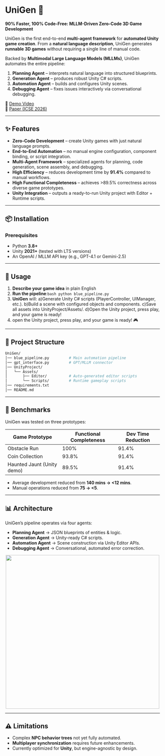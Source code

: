 # UniGen 🚀  
**90% Faster, 100% Code-Free: MLLM-Driven Zero-Code 3D Game Development**

UniGen is the first end-to-end **multi-agent framework** for **automated Unity game creation**. From a **natural language description**, UniGen generates **runnable 3D games** without requiring a single line of manual code.  

Backed by **Multimodal Large Language Models (MLLMs)**, UniGen automates the entire pipeline:  
1. **Planning Agent** – interprets natural language into structured blueprints.  
2. **Generation Agent** – produces robust Unity C# scripts.  
3. **Automation Agent** – builds and configures Unity scenes.  
4. **Debugging Agent** – fixes issues interactively via conversational debugging.  

🎥 [Demo Video](https://youtube.com/[YourVideoLink])  
📄 [Paper (ICSE 2026)](link-to-paper)  

---

## ✨ Features

- **Zero-Code Development** – create Unity games with just natural language prompts.  
- **End-to-End Automation** – no manual engine configuration, component binding, or script integration.  
- **Multi-Agent Framework** – specialized agents for planning, code generation, scene assembly, and debugging.  
- **High Efficiency** – reduces development time by **91.4%** compared to manual workflows.  
- **High Functional Completeness** – achieves >89.5% correctness across diverse game prototypes.  
- **Unity Integration** – outputs a ready-to-run Unity project with Editor + Runtime scripts.  

---

## 📦 Installation

### Prerequisites
- Python **3.8+**  
- Unity **2021+** (tested with LTS versions)  
- An OpenAI / MLLM API key (e.g., GPT-4.1 or Gemini-2.5)  

---

## 🚀 Usage

1. **Describe your game idea** in plain English
2. **Run the pipeline**:```bash python blue_pipeline.py```
3. **UniGen** will:
a)Generate Unity C# scripts (PlayerController, UIManager, etc.).
b)Build a scene with configured objects and components.
c)Save all assets into UnityProject/Assets/.
d)Open the Unity project, press play, and your game is ready! 
4. open the Unity project, press play, and your game is ready! 🎮

---

## 📂 Project Structure
```bash
UniGen/
│── blue_pipeline.py         # Main automation pipeline
│── gpt_interface.py         # GPT/MLLM connector
│── UnityProject/
│   └── Assets/
│       ├── Editor/          # Auto-generated editor scripts
│       └── Scripts/         # Runtime gameplay scripts
│── requirements.txt
│── README.md
```

---

## 🧪 Benchmarks

UniGen was tested on three prototypes:

| Game Prototype             | Functional Completeness | Dev Time Reduction |
|-----------------------------|--------------------------|---------------------|
| Obstacle Run               | 100%                    | 91.4%               |
| Coin Collection            | 93.8%                   | 91.4%               |
| Haunted Jaunt (Unity demo) | 89.5%                   | 91.4%               |

- Average development reduced from **140 mins → <12 mins**.  
- Manual operations reduced from **75 → <5**.  

---

## 📊 Architecture

UniGen’s pipeline operates via four agents:

- **Planning Agent** → JSON blueprints of entities & logic.  
- **Generation Agent** → Unity-ready C# scripts.  
- **Automation Agent** → Scene construction via Unity Editor APIs.  
- **Debugging Agent** → Conversational, automated error correction.  

<p align="center">
  <img src="docs/unigen_architecture.png" width="500"/>
</p>

---

## ⚠️ Limitations

- Complex **NPC behavior trees** not yet fully automated.  
- **Multiplayer synchronization** requires future enhancements.  
- Currently optimized for **Unity**, but engine-agnostic by design.  

